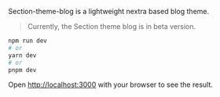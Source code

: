Section-theme-blog is a lightweight nextra based blog theme.

> Currently, the Section theme blog is in beta version.

```bash
npm run dev
# or
yarn dev
# or
pnpm dev
```

Open [http://localhost:3000](http://localhost:3000) with your browser to see the result.
